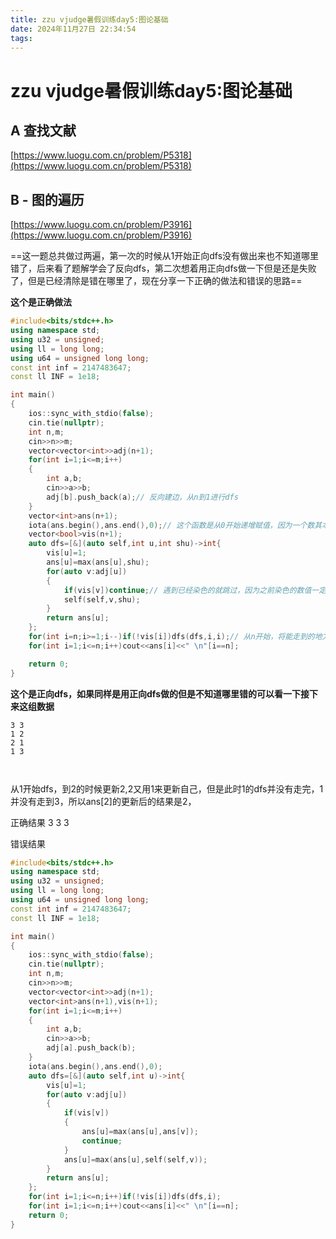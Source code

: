 ```yaml
---
title: zzu vjudge暑假训练day5:图论基础
date: 2024年11月27日 22:34:54
tags:
---
```


# zzu vjudge暑假训练day5:图论基础

## A 查找文献
[https://www.luogu.com.cn/problem/P5318](https://www.luogu.com.cn/problem/P5318)

## B - 图的遍历

[https://www.luogu.com.cn/problem/P3916](https://www.luogu.com.cn/problem/P3916)

==这一题总共做过两遍，第一次的时候从1开始正向dfs没有做出来也不知道哪里错了，后来看了题解学会了反向dfs，第二次想着用正向dfs做一下但是还是失败了，但是已经清除是错在哪里了，现在分享一下正确的做法和错误的思路==

**这个是正确做法**

```cpp
#include<bits/stdc++.h>
using namespace std;
using u32 = unsigned;
using ll = long long;
using u64 = unsigned long long;
const int inf = 2147483647;
const ll INF = 1e18;

int main()
{
    ios::sync_with_stdio(false);
    cin.tie(nullptr);
    int n,m;
    cin>>n>>m;
    vector<vector<int>>adj(n+1);
    for(int i=1;i<=m;i++)
    {
        int a,b;
        cin>>a>>b;
        adj[b].push_back(a);// 反向建边，从n到1进行dfs
    }    
    vector<int>ans(n+1);
    iota(ans.begin(),ans.end(),0);// 这个函数是从0开始递增赋值，因为一个数其本身也是他能到达的数字
    vector<bool>vis(n+1);
    auto dfs=[&](auto self,int u,int shu)->int{
        vis[u]=1;
        ans[u]=max(ans[u],shu);
        for(auto v:adj[u])
        {
            if(vis[v])continue;// 遇到已经染色的就跳过，因为之前染色的数值一定比现在的大
            self(self,v,shu);
        }
        return ans[u];
    };
    for(int i=n;i>=1;i--)if(!vis[i])dfs(dfs,i,i);// 从n开始，将能走到的地方逐步染色，接着n-1，直到1。
    for(int i=1;i<=n;i++)cout<<ans[i]<<" \n"[i==n];

    return 0;    
}
```

**这个是正向dfs，如果同样是用正向dfs做的但是不知道哪里错的可以看一下接下来这组数据**

```
3 3
1 2 
2 1 
1 3



```

从1开始dfs，到2的时候更新2,2又用1来更新自己，但是此时1的dfs并没有走完，1并没有走到3，所以ans[2]的更新后的结果是2，

正确结果 3 3 3 

错误结果 

```cpp
#include<bits/stdc++.h>
using namespace std;
using u32 = unsigned;
using ll = long long;
using u64 = unsigned long long;
const int inf = 2147483647;
const ll INF = 1e18;

int main()
{
    ios::sync_with_stdio(false);
    cin.tie(nullptr);
    int n,m;
    cin>>n>>m;
    vector<vector<int>>adj(n+1);
    vector<int>ans(n+1),vis(n+1);
    for(int i=1;i<=m;i++)
    {
        int a,b;
        cin>>a>>b;
        adj[a].push_back(b);
    }    
    iota(ans.begin(),ans.end(),0);
    auto dfs=[&](auto self,int u)->int{
        vis[u]=1;
        for(auto v:adj[u])
        {
            if(vis[v])
            {
                ans[u]=max(ans[u],ans[v]);
                continue;
            }
            ans[u]=max(ans[u],self(self,v));
        }
        return ans[u];
    };
    for(int i=1;i<=n;i++)if(!vis[i])dfs(dfs,i);
    for(int i=1;i<=n;i++)cout<<ans[i]<<" \n"[i==n];
    return 0;    
}
```

